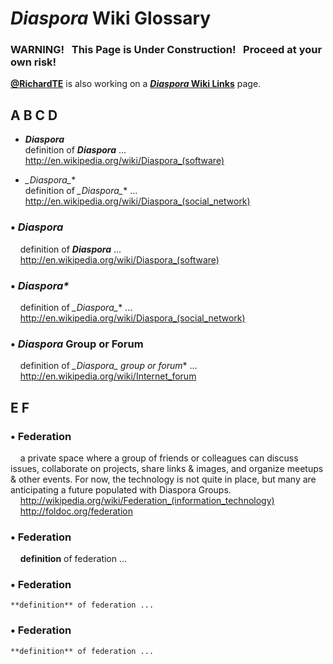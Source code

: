 # _Diaspora_ Wiki Glossary

### WARNING! &nbsp; This Page is Under Construction! &nbsp; Proceed at your own risk!

**[@RichardTE](https://Diasp.org/u/richardte)** is also working on a **[_Diaspora_ Wiki Links](https://github.com/diaspora/diaspora/wiki/links)** page.

## <a name="wiki-d">A B C D</a>

* **_Diaspora_**       
    definition of **_Diaspora_** ...   
    http://en.wikipedia.org/wiki/Diaspora_(software)

* **_Diaspora*_**        
    definition of **_Diaspora*_** ...     
    http://en.wikipedia.org/wiki/Diaspora_(social_network)

### • _Diaspora_    
&nbsp; &nbsp; definition of **_Diaspora_** ...   
&nbsp; &nbsp; http://en.wikipedia.org/wiki/Diaspora_(software)

### • _Diaspora*_    
&nbsp; &nbsp; definition of **_Diaspora*_** ...     
&nbsp; &nbsp; http://en.wikipedia.org/wiki/Diaspora_(social_network)

### • _Diaspora_ Group or Forum    
&nbsp; &nbsp; definition of **_Diaspora*_ group or forum** ...   
&nbsp; &nbsp; http://en.wikipedia.org/wiki/Internet_forum    

## <a name="wiki-f">E F</a>

### • Federation   
&nbsp; &nbsp; a private space where a group of friends or colleagues can discuss issues, collaborate on projects, share links & images, and organize meetups & other events.  For now, the technology is not quite in place, but many are anticipating a future populated with Diaspora Groups.     
&nbsp; &nbsp; http://wikipedia.org/wiki/Federation_(information_technology)    
&nbsp; &nbsp; http://foldoc.org/federation

### • Federation
&nbsp; &nbsp; **definition** of federation ...

### • Federation
    **definition** of federation ...

### • Federation
    **definition** of federation ...


